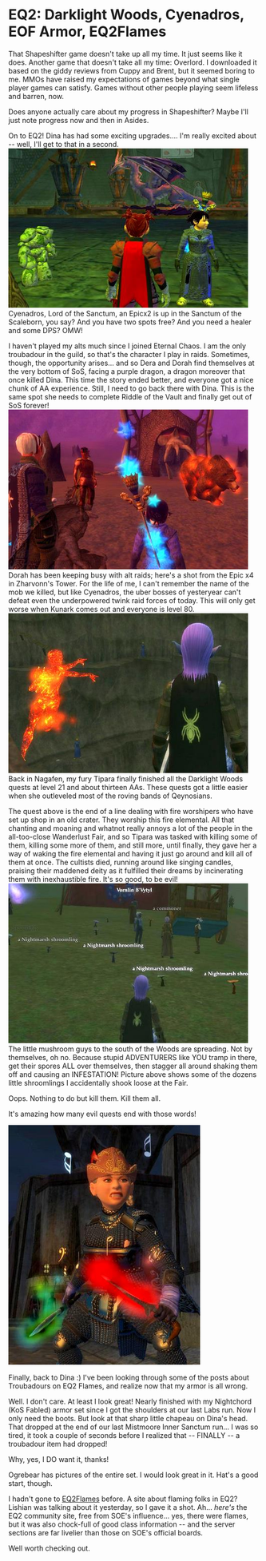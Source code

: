 # EQ2: Darklight Woods, Cyenadros, EOF Armor, EQ2Flames

That Shapeshifter game doesn't take up all my time. It just seems like it does. Another game that doesn't take all my time: Overlord. I downloaded it based on the giddy reviews from Cuppy and Brent, but it seemed boring to me. MMOs have raised my expectations of games beyond what single player games can satisfy. Games without other people playing seem lifeless and barren, now.

Does anyone actually care about my progress in Shapeshifter? Maybe I'll just note progress now and then in Asides.

On to EQ2! Dina has had some exciting upgrades.... I'm really excited about -- well, I'll get to that in a second.
![eq2_000035.jpg](../uploads/2007/06/eq2_000035.jpg)
Cyenadros, Lord of the Sanctum, an Epicx2 is up in the Sanctum of the Scaleborn, you say? And you have two spots free? And you need a healer and some DPS? OMW!

I haven't played my alts much since I joined Eternal Chaos. I am the only troubadour in the guild, so that's the character I play in raids. Sometimes, though, the opportunity arises... and so Dera and Dorah find themselves at the very bottom of SoS, facing a purple dragon, a dragon moreover that once killed Dina. This time the story ended better, and everyone got a nice chunk of AA experience. Still, I need to go back there with Dina. This is the same spot she needs to complete Riddle of the Vault and finally get out of SoS forever!
![eq2_000020.jpg](../uploads/2007/06/eq2_000020.jpg)
Dorah has been keeping busy with alt raids; here's a shot from the Epic x4 in Zharvonn's Tower. For the life of me, I can't remember the name of the mob we killed, but like Cyenadros, the uber bosses of yesteryear can't defeat even the underpowered twink raid forces of today. This will only get worse when Kunark comes out and everyone is level 80.
![eq2_000016.jpg](../uploads/2007/06/eq2_000016.jpg)
Back in Nagafen, my fury Tipara finally finished all the Darklight Woods quests at level 21 and about thirteen AAs. These quests got a little easier when she outleveled most of the roving bands of Qeynosians.

The quest above is the end of a line dealing with fire worshipers who have set up shop in an old crater. They worship this fire elemental. All that chanting and moaning and whatnot really annoys a lot of the people in the all-too-close Wanderlust Fair, and so Tipara was tasked with killing some of them, killing some more of them, and still more, until finally, they gave her a way of waking the fire elemental and having it just go around and kill all of them at once. The cultists died, running around like singing candles, praising their maddened deity as it fulfilled their dreams by incinerating them with inexhaustible fire.
It's so good, to be evil!
![eq2_000018.jpg](../uploads/2007/06/eq2_000018.jpg)
The little mushroom guys to the south of the Woods are spreading. Not by themselves, oh no. Because stupid ADVENTURERS like YOU tramp in there, get their spores ALL over themselves, then stagger all around shaking them off and causing an INFESTATION! Picture above shows some of the dozens little shroomlings I accidentally shook loose at the Fair.

Oops. Nothing to do but kill them. Kill them all.

It's amazing how many evil quests end with those words!

![eqdina.jpg](../uploads/2007/06/eqdina.jpg)

Finally, back to Dina :) I've been looking through some of the posts about Troubadours on EQ2 Flames, and realize now that my armor is all wrong.

Well. I don't care. At least I look great! Nearly finished with my Nightchord (KoS Fabled) armor set since I got the shoulders at our last Labs run. Now I only need the boots. But look at that sharp little chapeau on Dina's head. That dropped at the end of our last Mistmoore Inner Sanctum run... I was so tired, it took a couple of seconds before I realized that -- FINALLY -- a troubadour item had dropped!

Why, yes, I DO want it, thanks!

Ogrebear has pictures of the entire set. I would look great in it. Hat's a good start, though.

I hadn't gone to [EQ2Flames](http://eq2flames.com) before. A site about flaming folks in EQ2? Lishian was talking about it yesterday, so I gave it a shot. Ah... *here's* the EQ2 community site, free from SOE's influence... yes, there were flames, but it was also chock-full of good class information -- and the server sections are far livelier than those on SOE's official boards.

Well worth checking out.
